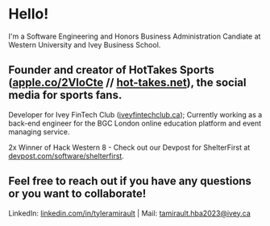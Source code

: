 # Hello!

I'm a Software Engineering and Honors Business Administration Candiate at Western University and Ivey Business School.

## Founder and creator of HotTakes Sports ([apple.co/2VloCte](http://apple.co/2VloCte) // [hot-takes.net](http://hot-takes.net)), the social media for sports fans.

Developer for Ivey FinTech Club ([iveyfintechclub.ca](http://iveyfintechclub.ca/index.html));
Currently working as a back-end engineer for the BGC London online education platform and event managing service.

2x Winner of Hack Western 8 - Check out our Devpost for ShelterFirst at [devpost.com/software/shelterfirst](https://devpost.com/software/shelterfirst).

## Feel free to reach out if you have any questions or you want to collaborate!

LinkedIn: [linkedin.com/in/tyleramirault](http://linkedin.com/in/tyleramirault) |
Mail: tamirault.hba2023@ivey.ca
